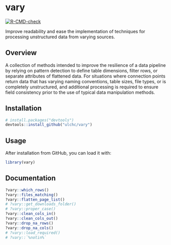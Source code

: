 
<!-- README.md is generated from README.Rmd. Please edit that file -->

# vary

<!-- badges: start -->

[![R-CMD-check](https://github.com/ulchc/vary/actions/workflows/R-CMD-check.yaml/badge.svg)](https://github.com/ulchc/vary/actions/workflows/R-CMD-check.yaml)
<!-- badges: end -->

Improve readability and ease the implementation of techniques for
processing unstructured data from varying sources.

## Overview

A collection of methods intended to improve the resilience of a data
pipeline by relying on pattern detection to define table dimensions,
filter rows, or separate attributes of flattened data. For situations
where connection points return data that has varying naming conventions,
table sizes, file types, or is completely unstructured, and additional
processing is required to ensure field consistency prior to the use of
typical data manipulation methods.

## Installation

``` r
# install.packages("devtools")
devtools::install_github("ulchc/vary")
```

## Usage

After installation from GitHub, you can load it with:

``` r
library(vary)
```

## Documentation

``` r
?vary::which_rows()
?vary::files_matching()
?vary::flatten_page_list()
# ?vary::get_downloads_folder()
# ?vary::proper_case()
?vary::clean_cols_in()
?vary::clean_cols_out()
?vary::drop_na_rows()
?vary::drop_na_cols()
# ?vary::load_required()
# ?vary::`%notin%`
```
